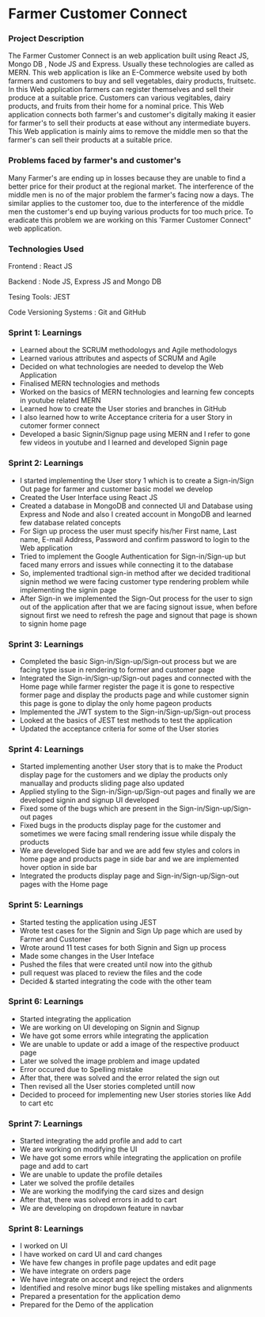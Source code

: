 # Farmer Customer Connect

### Project Description
The Farmer Customer Connect is an web application built using React JS, Mongo DB , Node JS and Express. Usually these technologies are called as MERN. This web application is like an E-Commerce website used by both farmers and customers to buy and sell vegetables, dairy products, fruitsetc. In this Web application  farmers can register themselves and sell their produce at a suitable price. Customers can various vegitables, dairy products, and fruits from their home for a nominal price. This Web application connects both farmer's and customer's digitally making it easier for farmer's to sell their products at ease without any intermediate buyers. This Web application is mainly aims to remove the middle men so that the farmer's can sell their products at a suitable price.


### Problems faced by farmer's and customer's
Many Farmer's are ending up in losses because they are unable to find a better price for their product at the regional market. The interference of the middle men is no of the major problem the farmer's facing now a days. The similar applies to the customer too, due to the interference of the middle men the customer's end up buying various products for too much price. To eradicate this problem we are working on this 'Farmer Customer Connect" web application.


### Technologies Used

Frontend : React JS

Backend : Node JS, Express JS and Mongo DB

Tesing Tools: JEST

Code Versioning Systems : Git and GitHub

### Sprint 1: Learnings
* Learned about the SCRUM methodologys and Agile methodologys
* Learned various attributes and aspects of SCRUM and Agile
* Decided on what technologies are needed to develop the Web Application
* Finalised MERN technologies and methods
* Worked on the basics of MERN technologies and learning few concepts in youtube related MERN
* Learned how to create the User stories and branches in GitHub
* I also learned how to write Acceptance criteria for a user Story in cutomer former connect
* Developed a basic Signin/Signup page using MERN and I refer to gone few videos in youtube and I learned and developed Signin page

### Sprint 2: Learnings
* I started implementing the User story 1 which is to create a Sign-in/Sign Out page for farmer and customer basic model we develop
* Created the User Interface using React JS 
* Created a database in MongoDB and connected UI and Database using Express and Node and also I created account in MongoDB and learned few database related        concepts 
* For Sign up process the user must specify his/her First name, Last name, E-mail Address, Password and confirm password to login to the Web application
* Tried to implement the Google Authentication for Sign-in/Sign-up but faced many errors and issues while connecting it to the database
* So, implemented tradtional sign-in method after we decided traditional signin method we were facing customer type rendering problem while implementing the signin page
* After Sign-in we implemented the Sign-Out process for the user to sign out of the application after that we are facing signout issue, when before signout first we need to refresh the page and signout that page is shown to signin home page 

### Sprint 3: Learnings
* Completed the basic Sign-in/Sign-up/Sign-out process but we are facing type issue in rendering to former and customer page 
* Integrated the Sign-in/Sign-up/Sign-out pages and connected with the Home page while farmer register the page it is gone to respective former page and display    the products page and while customer signin this page is gone to diplay the only home pageon products
* Implemented the JWT system to the Sign-in/Sign-up/Sign-out process
* Looked at the basics of JEST test methods to test the application
* Updated the acceptance criteria for some of the User stories

### Sprint 4: Learnings
* Started implementing another User story that is to make the Product display page for the customers  and we diplay the products only manuallay and products sliding page also updated  
* Applied styling to the Sign-in/Sign-up/Sign-out pages and finally we are developed signin and signup UI developed 
* Fixed some of the bugs which are present in the Sign-in/Sign-up/Sign-out pages
* Fixed bugs in the products display page for the customer and sometimes we were facing small rendering issue while dispaly the products 
* We are developed Side bar and we are add few styles and colors in home page and products page in side bar and we are implemented hover option in side bar
* Integrated the products display page and Sign-in/Sign-up/Sign-out pages with the Home page

### Sprint 5: Learnings
* Started testing the application using JEST
* Wrote test cases for the Signin and Sign Up page which are used by Farmer and Customer
* Wrote around 11 test cases for both Signin and Sign up process
* Made some changes in the User Inteface
* Pushed the files that were created until now into the github
* pull request was placed to review the files and the code
* Decided & started integrating the code with the other team

### Sprint 6: Learnings
* Started integrating the application
* We are working on UI developing on Signin and Signup
* We have got some errors while integrating the application
* We are unable to update or add a image of the respective produuct page
* Later we solved the image problem and image updated 
* Error occured due to Spelling mistake
* After that, there was solved and the error related the sign out
* Then revised all the User stories completed untill now
* Decided to proceed for implementing new User stories stories like Add to cart etc

### Sprint 7: Learnings
* Started integrating the add profile and add to cart
* We are working on modifying the UI
* We have got some errors while integrating the application on profile page and add to cart
* We are unable to update the profile detailes
* Later we solved the profile detailes
* We are working the modifying the card sizes and design
* After that, there was solved errors in add to cart
* We are developing on dropdown feature in navbar

### Sprint 8: Learnings
* I worked on UI
* I have worked on card UI and card changes
* We have few changes in profile page updates and edit page
* We have integrate on orders page
* We have integrate on accept and reject the orders
* Identified and resolve minor bugs like spelling mistakes and alignments
* Prepared a presentation for the application demo
* Prepared for the Demo of the application

 
